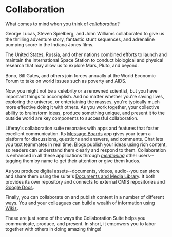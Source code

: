 # Collaboration [](id=collaboration)

What comes to mind when you think of *collaboration*? 

George Lucas, Steven Spielberg, and John Williams collaborated to give us the
thrilling adventure story, fantastic stunt sequences, and adrenaline pumping
score in the Indiana Jones films. 

The United States, Russia, and other nations combined efforts to launch and
maintain the International Space Station to conduct biological and physical
research that may allow us to explore Mars, Pluto, and beyond. 

Bono, Bill Gates, and others join forces annually at the World Economic Forum
to take on world issues such as poverty and AIDS. 

Now, you might not be a celebrity or a renowned scientist, but you have
important things to accomplish. And no matter whether you're saving lives,
exploring the universe, or entertaining the masses, you're typically much more
effective doing it with others. As you work together, your collective ability to
brainstorm ideas, produce something unique, and present it to the outside world
are key components to successful collaboration. 

Liferay's collaboration suite resonates with apps and features that foster
excellent communication.  Its [Message
Boards](/discover/portal/-/knowledge_base/7-0/creating-forums-with-message-boards)
app gives your team a platform for discussions, questions and answers, and
comments. Chat lets you text teammates in real time.
[Blogs](/discover/portal/-/knowledge_base/7-0/publishing-blogs)
publish your ideas using rich content, so readers can understand them
clearly and respond to them. Collaboration is enhanced in all these applications
through [*mentioning*](/discover/portal/-/knowledge_base/7-0/mentioning-users)
other users--tagging them by name to get their attention or give them kudos. 

As you produce digital assets--documents, videos, audio--you can store and share
them using the suite's [Documents and Media
Library](/participate/liferaypedia/-/wiki/Main/Documents+and+Media).
It both provides its own repository and connects to external CMIS repositories and [Google Docs](/discover/portal/-/knowledge_base/7-0/publishing-files#accessing-google-docs). 

Finally, you can collaborate on and publish content in a number of different
ways.  You and your colleagues can build a wealth of information using
[Wikis](/discover/portal/-/knowledge_base/7-0/working-together-with-the-wiki).
<!--
and create hierarchies of official documentation in a [Knowledge Base](/discover/portal/-/knowledge_base/7-0/informing-users-with-the-knowledge-base).
-->

These are just some of the ways the Collaboration Suite helps you communicate,
produce, and present. In short, it empowers you to labor together with others in
doing amazing things! 



